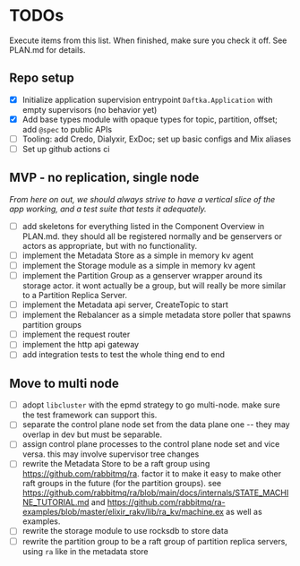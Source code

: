 # TODOs
Execute items from this list. When finished, make sure you check it off. See PLAN.md for details.


## Repo setup
- [x] Initialize application supervision entrypoint `Daftka.Application` with empty supervisors (no behavior yet)
- [x] Add base types module with opaque types for topic, partition, offset; add `@spec` to public APIs
- [ ] Tooling: add Credo, Dialyxir, ExDoc; set up basic configs and Mix aliases
- [ ] Set up github actions ci

## MVP - no replication, single node
*From here on out, we should always strive to have a vertical slice of the app working, and a test suite that tests it adequately.*

- [ ] add skeletons for everything listed in the Component Overview in PLAN.md. they should all be registered normally and be genservers or actors as appropriate, but with no functionality.
- [ ] implement the Metadata Store as a simple in memory kv agent
- [ ] implement the Storage module as a simple in memory kv agent
- [ ] implement the Partition Group as a genserver wrapper around its storage actor. it wont actually be a group, but will really be more similar to a Partition Replica Server.
- [ ] implement the Metadata api server, CreateTopic to start
- [ ] implement the Rebalancer as a simple metadata store poller that spawns partition groups
- [ ] implement the request router
- [ ] implement the http api gateway
- [ ] add integration tests to test the whole thing end to end

## Move to multi node
- [ ] adopt `libcluster` with the epmd strategy to go multi-node. make sure the test framework can support this.
- [ ] separate the control plane node set from the data plane one -- they may overlap in dev but must be separable.
- [ ] assign control plane processes to the control plane node set and vice versa. this may involve supervisor tree changes
- [ ] rewrite the Metadata Store to be a raft group using https://github.com/rabbitmq/ra. factor it to make it easy to make other raft groups in the future (for the partition groups). see https://github.com/rabbitmq/ra/blob/main/docs/internals/STATE_MACHINE_TUTORIAL.md and https://github.com/rabbitmq/ra-examples/blob/master/elixir_rakv/lib/ra_kv/machine.ex as well as examples.
- [ ] rewrite the storage module to use rocksdb to store data
- [ ] rewrite the partition group to be a raft group of partition replica servers, using `ra` like in the metadata store
